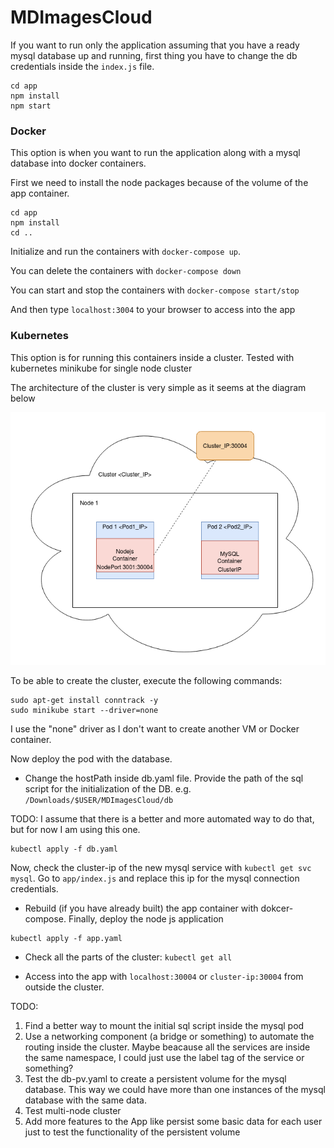# MDImagesCloud
If you want to run only the application assuming that you have a ready mysql database up and running, first thing you have to change the db credentials inside the `index.js` file.

```
cd app
npm install
npm start
``` 

### Docker
This option is when you want to run the application along with a mysql database into docker containers. 

First we need to install the node packages because of the volume of the app container.
```
cd app
npm install
cd ..
```

Initialize and run the containers with `docker-compose up`.

You can delete the containers with `docker-compose down` 

You can start and stop the containers with `docker-compose start/stop`

And then type `localhost:3004` to your browser to access into the app 

### Kubernetes 
This option is for running this containers inside a cluster. Tested with kubernetes minikube for single node cluster

The architecture of the cluster is very simple as it seems at the diagram below

<div style="text-align: center"><img src="./img/architecture.png" /></div>

To be able to create the cluster, execute the following commands:
```
sudo apt-get install conntrack -y
sudo minikube start --driver=none
```
I use the "none" driver as I don't want to create another VM or Docker container.

Now deploy the pod with the database. 

* Change the hostPath inside db.yaml file. Provide the path of the sql script for the initialization of the DB. e.g. `/Downloads/$USER/MDImagesCloud/db`

TODO: I assume that there is a better and more automated way to do that, but for now I am using this one.

```
kubectl apply -f db.yaml
```

Now, check the cluster-ip of the new mysql service with `kubectl get svc mysql`. Go to `app/index.js` and replace this ip for the mysql connection credentials.

* Rebuild (if you have already built) the app container with dokcer-compose. Finally, deploy the node js application 

```
kubectl apply -f app.yaml
```

* Check all the parts of the cluster: `kubectl get all`

* Access into the app with `localhost:30004` or `cluster-ip:30004` from outside the cluster.

TODO: 
1. Find a better way to mount the initial sql script inside the mysql pod
2. Use a networking component (a bridge or something) to automate the routing inside the cluster. Maybe beacause all the services are inside the same namespace, I could just use the label tag of the service or something?
3. Test the db-pv.yaml to create a persistent volume for the mysql database. This way we could have more than one instances of the mysql database with the same data.
4. Test multi-node cluster
5. Add more features to the App like persist some basic data for each user just to test the functionality of the persistent volume